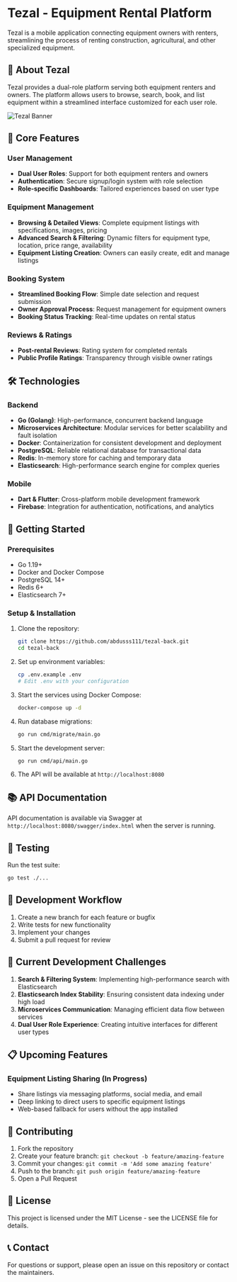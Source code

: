 # Tezal - Equipment Rental Platform

Tezal is a mobile application connecting equipment owners with renters, streamlining the process of renting construction, agricultural, and other specialized equipment.

## 📱 About Tezal

Tezal provides a dual-role platform serving both equipment renters and owners. The platform allows users to browse, search, book, and list equipment within a streamlined interface customized for each user role.

![Tezal Banner](https://via.placeholder.com/800x200?text=Tezal+Equipment+Rental+Platform)

## 🚀 Core Features

### User Management
- **Dual User Roles**: Support for both equipment renters and owners
- **Authentication**: Secure signup/login system with role selection
- **Role-specific Dashboards**: Tailored experiences based on user type

### Equipment Management
- **Browsing & Detailed Views**: Complete equipment listings with specifications, images, pricing
- **Advanced Search & Filtering**: Dynamic filters for equipment type, location, price range, availability
- **Equipment Listing Creation**: Owners can easily create, edit and manage listings

### Booking System
- **Streamlined Booking Flow**: Simple date selection and request submission
- **Owner Approval Process**: Request management for equipment owners
- **Booking Status Tracking**: Real-time updates on rental status

### Reviews & Ratings
- **Post-rental Reviews**: Rating system for completed rentals
- **Public Profile Ratings**: Transparency through visible owner ratings

## 🛠️ Technologies

### Backend
- **Go (Golang)**: High-performance, concurrent backend language
- **Microservices Architecture**: Modular services for better scalability and fault isolation
- **Docker**: Containerization for consistent development and deployment
- **PostgreSQL**: Reliable relational database for transactional data
- **Redis**: In-memory store for caching and temporary data
- **Elasticsearch**: High-performance search engine for complex queries

### Mobile
- **Dart & Flutter**: Cross-platform mobile development framework
- **Firebase**: Integration for authentication, notifications, and analytics

## 🏁 Getting Started

### Prerequisites
- Go 1.19+
- Docker and Docker Compose
- PostgreSQL 14+
- Redis 6+
- Elasticsearch 7+

### Setup & Installation

1. Clone the repository:
   ```bash
   git clone https://github.com/abdusss111/tezal-back.git
   cd tezal-back
   ```

2. Set up environment variables:
   ```bash
   cp .env.example .env
   # Edit .env with your configuration
   ```

3. Start the services using Docker Compose:
   ```bash
   docker-compose up -d
   ```

4. Run database migrations:
   ```bash
   go run cmd/migrate/main.go
   ```

5. Start the development server:
   ```bash
   go run cmd/api/main.go
   ```

6. The API will be available at `http://localhost:8080`

## 📚 API Documentation

API documentation is available via Swagger at `http://localhost:8080/swagger/index.html` when the server is running.

## 🧪 Testing

Run the test suite:

```bash
go test ./...
```

## 🔄 Development Workflow

1. Create a new branch for each feature or bugfix
2. Write tests for new functionality
3. Implement your changes
4. Submit a pull request for review

## 🚧 Current Development Challenges

1. **Search & Filtering System**: Implementing high-performance search with Elasticsearch
2. **Elasticsearch Index Stability**: Ensuring consistent data indexing under high load
3. **Microservices Communication**: Managing efficient data flow between services
4. **Dual User Role Experience**: Creating intuitive interfaces for different user types

## 📋 Upcoming Features

### Equipment Listing Sharing (In Progress)
- Share listings via messaging platforms, social media, and email
- Deep linking to direct users to specific equipment listings
- Web-based fallback for users without the app installed

## 👥 Contributing

1. Fork the repository
2. Create your feature branch: `git checkout -b feature/amazing-feature`
3. Commit your changes: `git commit -m 'Add some amazing feature'`
4. Push to the branch: `git push origin feature/amazing-feature`
5. Open a Pull Request

## 📄 License

This project is licensed under the MIT License - see the LICENSE file for details.

## 📞 Contact

For questions or support, please open an issue on this repository or contact the maintainers.

